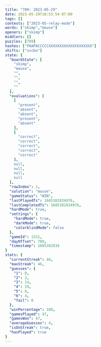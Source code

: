 ```yaml
---
title: "709: 2023-05-29"
date: 2023-05-29T10:53:54-07:00
tags: []
contests: ["2023-05-relay-mode"]
words: ["skimp","mouse"]
openers: ["skimp"]
middlers: []
puzzles: [709]
hashes: ["PAAPACCCCCXXXXXXXXXXXXXXXXXXXX"]
shifts: ["svcbo"]
state: {
  "boardState": [
    "skimp",
    "mouse",
    "",
    "",
    "",
    ""
  ],
  "evaluations": [
    [
      "present",
      "absent",
      "absent",
      "present",
      "absent"
    ],
    [
      "correct",
      "correct",
      "correct",
      "correct",
      "correct"
    ],
    null,
    null,
    null,
    null
  ],
  "rowIndex": 2,
  "solution": "mouse",
  "gameStatus": "WIN",
  "lastPlayedTs": 1685382834976,
  "lastCompletedTs": 1685382834976,
  "hardMode": true,
  "settings": {
    "hardMode": true,
    "darkMode": true,
    "colorblindMode": false
  },
  "gameId": 1331,
  "dayOffset": 709,
  "timestamp": 1685382834
}
stats: {
  "currentStreak": 46,
  "maxStreak": 46,
  "guesses": {
    "1": 0,
    "2": 2,
    "3": 14,
    "4": 19,
    "5": 8,
    "6": 4,
    "fail": 0
  },
  "winPercentage": 100,
  "gamesPlayed": 47,
  "gamesWon": 47,
  "averageGuesses": 4,
  "isOnStreak": true,
  "hasPlayed": true
}
---
```

<!-- more -->
